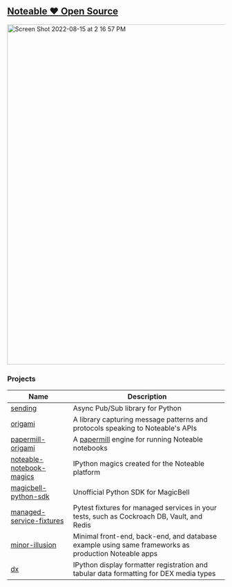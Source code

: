 ## [Noteable :heart: Open Source](https://noteable.io/community/)

<img width="786" alt="Screen Shot 2022-08-15 at 2 16 57 PM" src="https://user-images.githubusercontent.com/2680980/184720147-7967b91c-9dfe-482a-b02c-eebd15005efb.png">


### Projects

| Name | Description |
|------|-------------|
| [sending](https://github.com/noteable-io/sending) | Async Pub/Sub library for Python |
| [origami](https://github.com/noteable-io/origami) | A library capturing message patterns and protocols speaking to Noteable's APIs |
| [papermill-origami](https://github.com/noteable-io/papermill-origami) | A [papermill](https://github.com/nteract/papermill) engine for running Noteable notebooks |
| [noteable-notebook-magics](https://github.com/noteable-io/noteable-notebook-magics) | IPython magics created for the Noteable platform |
| [magicbell-python-sdk](https://github.com/noteable-io/magicbell-python-sdk) | Unofficial Python SDK for MagicBell |
| [managed-service-fixtures](https://github.com/noteable-io/managed-service-fixtures) | Pytest fixtures for managed services in your tests, such as Cockroach DB, Vault, and Redis |
| [minor-illusion](https://github.com/noteable-io/minor-illusion) | Minimal front-end, back-end, and database example using same frameworks as production Noteable apps |
| [dx](https://github.com/noteable-io/dx) | IPython display formatter registration and tabular data formatting for DEX media types |
